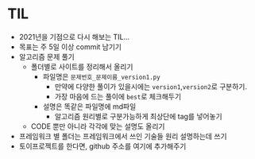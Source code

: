 # TIL

- 2021년을 기점으로 다시 해보는 TIL...
- 목표는 주 5일 이상 commit 남기기
- 알고리즘 문제 풀기
  - 폴더별로 사이트를 정리해서 올리기
    - 파일명은 `문제번호_문제이름_version1.py`
      - 만약에 다양한 풀이가 있을시에는 `version1`,`version2`로 구분하기. 
      - 가장 마음에 드는 풀이에 `best`로 체크해두기
    - 설명은 똑같은 파일명에 md파일
      - 알고리즘 원리별로 구분가능하게 최상단에 tag를 넣어놓기
  - CODE 뿐만 아니라 각각에 맞는 설명도 올리기
- 프레임워크 별 폴더는 프레임워크에서 쓰인 기술들 원리 설명하는데 쓰기
- 토이프로젝트를 한다면, github 주소를 여기에 추가해주기



